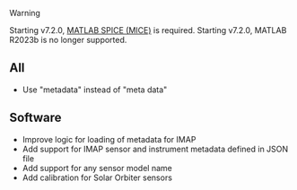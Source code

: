 > [!WARNING]  
> Starting v7.2.0, [MATLAB SPICE (MICE)](https://naif.jpl.nasa.gov/naif/toolkit_MATLAB.html) is required.
> Starting v7.2.0, MATLAB R2023b is no longer supported.

## All

- Use "metadata" instead of "meta data"

## Software

- Improve logic for loading of metadata for IMAP
- Add support for IMAP sensor and instrument metadata defined in JSON file
- Add support for any sensor model name
- Add calibration for Solar Orbiter sensors
